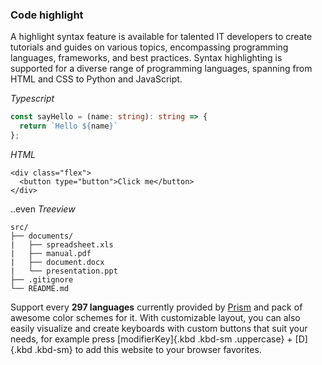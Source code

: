 ### Code highlight

A highlight syntax feature is available for talented IT developers to create tutorials and guides on various topics, encompassing programming languages, frameworks, and best practices. Syntax highlighting is supported for a diverse range of programming languages, spanning from HTML and CSS to Python and JavaScript.

_Typescript_

``` typescript
const sayHello = (name: string): string => {
  return `Hello ${name}`
};
```

_HTML_

``` markup
<div class="flex">
  <button type="button">Click me</button>
</div>
```

..even _Treeview_

``` treeview
src/
├── documents/
|   ├── spreadsheet.xls
|   ├── manual.pdf
|   ├── document.docx
|   └── presentation.ppt
├── .gitignore
└── README.md
```

Support every **297 languages** currently provided by [Prism](https://prismjs.com/) and pack of awesome color schemes for it. With customizable layout, you can also easily visualize and create keyboards with custom buttons that suit your needs, for example press [modifierKey]{.kbd .kbd-sm .uppercase} + [D]{.kbd .kbd-sm} to add this website to your browser favorites.
